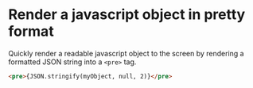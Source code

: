 # Render a javascript object in pretty format

Quickly render a readable javascript object to the screen by rendering a formatted JSON string into a `<pre>` tag.

```html
<pre>{JSON.stringify(myObject, null, 2)}</pre>
```
